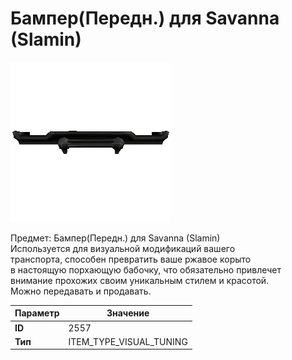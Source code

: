 # Бампер(Передн.) для Savanna (Slamin)

![Item Image](../img/2557.webp?raw=true)

Предмет: Бампер(Передн.) для Savanna (Slamin)<br>Используется для визуальной модификаций вашего<br>транспорта, способен превратить ваше ржавое корыто<br>в настоящую порхающую бабочку, что обязательно привлечет<br>внимание прохожих своим уникальным стилем и красотой.<br>Можно передавать и продавать.


| Параметр | Значение |
|----------|----------|
| **ID** | 2557 |
| **Тип** | ITEM_TYPE_VISUAL_TUNING |

